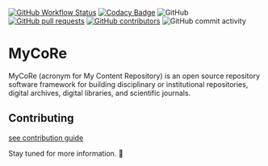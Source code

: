 [![GitHub Workflow Status](https://img.shields.io/github/workflow/status/MyCoRe-Org/mycore/test?logo=Github)](https://github.com/MyCoRe-Org/mycore/actions) [![Codacy Badge](https://app.codacy.com/project/badge/Grade/169435230bf44be6a457ea4c6b0041ea)](https://www.codacy.com/gh/MyCoRe-Org/mycore/dashboard?utm_source=github.com&amp;utm_medium=referral&amp;utm_content=MyCoRe-Org/mycore&amp;utm_campaign=Badge_Grade) ![GitHub](https://img.shields.io/github/license/MyCoRe-Org/mycore) [![GitHub pull requests](https://img.shields.io/github/issues-pr/MyCoRe-Org/mycore?logo=git&logoColor=white)](https://github.com/MyCoRe-Org/mycore/pulls) [![GitHub contributors](https://img.shields.io/github/contributors/MyCoRe-Org/mycore)](https://github.com/MyCoRe-Org/mycore/graphs/contributors) ![GitHub commit activity](https://img.shields.io/github/commit-activity/m/MyCoRe-Org/mycore)
# MyCoRe
MyCoRe (acronym for My Content Repository) is an open source repository software framework for building disciplinary or institutional repositories, digital archives, digital libraries, and scientific journals.

## Contributing
[see contribution guide](CONTRIBUTING.md)


Stay tuned for more information. :bow: